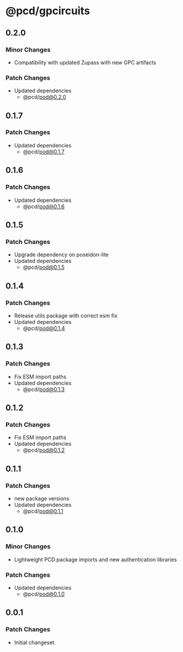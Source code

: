 # @pcd/gpcircuits

## 0.2.0

### Minor Changes

- Compatibility with updated Zupass with new GPC artifacts

### Patch Changes

- Updated dependencies
  - @pcd/pod@0.2.0

## 0.1.7

### Patch Changes

- Updated dependencies
  - @pcd/pod@0.1.7

## 0.1.6

### Patch Changes

- Updated dependencies
  - @pcd/pod@0.1.6

## 0.1.5

### Patch Changes

- Upgrade dependency on poseidon-lite
- Updated dependencies
  - @pcd/pod@0.1.5

## 0.1.4

### Patch Changes

- Release utils package with correct esm fix
- Updated dependencies
  - @pcd/pod@0.1.4

## 0.1.3

### Patch Changes

- Fix ESM import paths
- Updated dependencies
  - @pcd/pod@0.1.3

## 0.1.2

### Patch Changes

- Fix ESM import paths
- Updated dependencies
  - @pcd/pod@0.1.2

## 0.1.1

### Patch Changes

- new package versions
- Updated dependencies
  - @pcd/pod@0.1.1

## 0.1.0

### Minor Changes

- Lightweight PCD package imports and new authentication libraries

### Patch Changes

- Updated dependencies
  - @pcd/pod@0.1.0

## 0.0.1

### Patch Changes

- Initial changeset.
